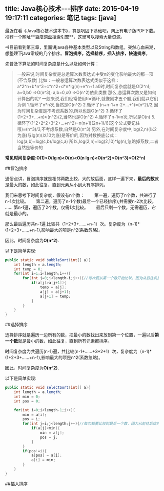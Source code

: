 title: Java核心技术---排序
date: 2015-04-19 19:17:11
categories: 笔记
tags: [java]
---

最近在看《Java核心技术这本书》，算是巩固下基础吧，网上有电子版PDF下载。推荐一个网址**[百度网盘搜索引擎](http://www.pan1234.com)**，这里可以搜索大量资源。

书目前看到第三章，里面讲java各种基本类型以及String和数组。突然心血来潮，想整理下java常规的几个排序。**冒泡排序，选择排序，插入排序，快速排序**。

先普及下算法的时间复杂度是什么以及如何计算：

> 一般来说,时间复杂度是总运算次数表达式中受n的变化影响最大的那一项(不含系数)
> 比如：一般总运算次数表达式类似于这样：
> a\*2^n+b\*n^3+c\*n^2+d\*n\*lg(n)+e\*n+f
> a0时,时间复杂度就是O(2^n);
> a=0,b0 =>O(n^3);
> a,b=0,c0 =>O(n^2)依此类推
> 那么,总运算次数又是如何计算出的呢?
> 一般来说,我们经常使用for循环,就像刚才五个题,我们就以它们为例
> 1.循环了n\*n次,当然是O(n^2)
> 2.循环了(n+n-1+n-2+...+1)≈(n^2)/2,因为时间复杂度是不考虑系数的,所以也是O(n^2)
> 3.循环了(1+2+3+...+n)≈(n^2)/2,当然也是O(n^2)
> 4.循环了n-1≈n次,所以是O(n)
> 5.循环了(1^2+2^2+3^2+...+n^2)=n(n+1)(2n+1)/6(这个公式要记住哦)≈(n^3)/3,不考虑系数,自然是O(n^3)
> 另外,在时间复杂度中,log(2,n)(以2为底)与lg(n)(以10为底)是等价的,因为对数换底公式：
> log(a,b)=log(c,b)/log(c,a)
> 所以,log(2,n)=log(2,10)\*lg(n),忽略掉系数,二者当然是等价的

**常见时间复杂度:O(1)<O(lg n)<O(n)<O(n lg n)<O(n^2)<O(n^3)<O(2^n)**

##冒泡排序

通俗点讲，冒泡排序就是相邻两数比较，大的放后面，这样一遍下来，**最后的数**就是最大的数，如此往复，直到元素从小到大有序排列。

我们来思考下时间复杂度，假设有n个数：　　
第一遍，遍历了n个数，共进行了n-1次比较。　　
第二遍，遍历了n-1个数(最后一个已经排序),共需要n-2次比较。　　
……
第n-1遍，遍历了2个数，仅需1次比较。　　
最后只剩一个数，无需遍历，它就是最小的。

那么最后遍历共n-1遍,比较共（1+2+3+……+n-1）次。复杂度为（n-1)\*(1+2+3+……+n-1),影响最大的项是n^2(系数忽略)。

因此，时间复杂度为**O(n^2)**.

以下是简单实现:
```java
public static void bubbleSort(int[] a){
	int length = a.length;
	int temp = 0;
	for(int i=1;i<length;i++){
		for(int j=0;j<length-i;j++){//每次要从第一个数开始比较，因为从后往前排的
			if(a[j]>a[j+1]){
				temp = a[j];
				a[j] = a[j+1];
				a[j+1] = temp;
			}
		}
	}
}
```

##选择排序

选择排序就是遍历一边所有的数，把最小的数找出来放到第一个位置，一遍以后**第一个数**就是最小的数，如此往复，直到所有元素都排序。

时间复杂度为共遍历(n-1)遍，共比较(n-1+……+3+2+1）次，复杂度为（n-1)\*(1+2+3+……+n-1),影响最大的项是n^2(系数忽略)。

因此，时间复杂度为**O(n^2)**.

以下是简单实现:
```java
public static void selectSort(int[] a){
	int length = a.length;
	int min = 0;
	int pos = 0;

	for(int i=0;i<length-1;i++){
		min = a[i];
		pos = i;
		for(int j=i;j<length;j++){//每次都要比较到最后一个数，因为从前往后排的
			if(a[j]<min){
				min = a[j];
				pos = j;
			}
		}
		if(pos!=i){
			a[pos] = a[i];
			a[i] = min;
		}
	}
}
```

##插入排序



